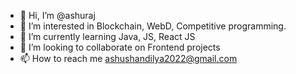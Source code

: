 - 👋 Hi, I’m @ashuraj
- 👀 I’m interested in Blockchain, WebD, Competitive programming.
- 🌱 I’m currently learning Java, JS, React JS
- 💞️ I’m looking to collaborate on Frontend projects
- 📫 How to reach me ashushandilya2022@gmail.com

<!---
ashuraj08/ashuraj08 is a ✨ special ✨ repository because its `README.md` (this file) appears on your GitHub profile.
You can click the Preview link to take a look at your changes.
--->
